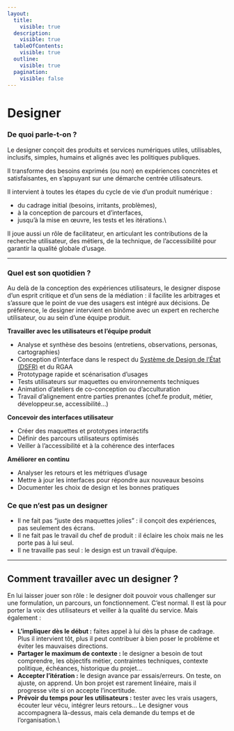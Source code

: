 ```yaml
---
layout:
  title:
    visible: true
  description:
    visible: true
  tableOfContents:
    visible: true
  outline:
    visible: true
  pagination:
    visible: false
---
```


# Designer

### De quoi parle-t-on ?

Le designer conçoit des produits et services numériques utiles, utilisables, inclusifs, simples, humains et alignés avec les politiques publiques.

Il transforme des besoins exprimés (ou non) en expériences concrètes et satisfaisantes, en s’appuyant sur une démarche centrée utilisateurs.

Il intervient à toutes les étapes du cycle de vie d’un produit numérique :

* du cadrage initial (besoins, irritants, problèmes),
* à la conception de parcours et d’interfaces,
* jusqu’à la mise en œuvre, les tests et les itérations.\


Il joue aussi un rôle de facilitateur, en articulant les contributions de la recherche utilisateur, des métiers, de la technique, de l’accessibilité pour garantir la qualité globale d’usage.

***

### Quel est son quotidien ?

Au delà de la conception des expériences utilisateurs, le designer dispose d’un esprit critique et d’un sens de la médiation : il facilite les arbitrages et s’assure que le point de vue des usagers est intégré aux décisions. De préférence, le designer intervient en binôme avec un expert en recherche utilisateur, ou au sein d’une équipe produit.

**Travailler avec les utilisateurs et l’équipe produit**

* Analyse et synthèse des besoins (entretiens, observations, personas, cartographies)
* Conception d’interface dans le respect du [Système de Design de l’État (DSFR)](https://systeme-de-design.gouv.fr) et du RGAA
* Prototypage rapide et scénarisation d’usages
* Tests utilisateurs sur maquettes ou environnements techniques
* Animation d’ateliers de co-conception ou d’acculturation
* Travail d’alignement entre parties prenantes (chef.fe produit, métier, développeur.se, accessibilité…)

**Concevoir des interfaces utilisateur**

* Créer des maquettes et prototypes interactifs
* Définir des parcours utilisateurs optimisés
* Veiller à l’accessibilité et à la cohérence des interfaces

**Améliorer en continu**

* Analyser les retours et les métriques d’usage
* Mettre à jour les interfaces pour répondre aux nouveaux besoins
* Documenter les choix de design et les bonnes pratiques

### Ce que n’est pas un designer

* Il ne fait pas “juste des maquettes jolies” : il conçoit des expériences, pas seulement des écrans.
* Il ne fait pas le travail du chef de produit : il éclaire les choix mais ne les porte pas à lui seul.
* Il ne travaille pas seul : le design est un travail d’équipe.

***

## Comment travailler avec un designer ?

En lui laisser jouer son rôle : le designer doit pouvoir vous challenger sur une formulation, un parcours, un fonctionnement. C’est normal. Il est là pour porter la voix des utilisateurs et veiller à la qualité du service. Mais également :

* **L’impliquer dès le début :** faites appel à lui dès la phase de cadrage. Plus il intervient tôt, plus il peut contribuer à bien poser le problème et éviter les mauvaises directions.
* **Partager le maximum de contexte :** le designer a besoin de tout comprendre, les objectifs métier, contraintes techniques, contexte politique, échéances, historique du projet…
* **Accepter l’itération :** le design avance par essais/erreurs. On teste, on ajuste, on apprend. Un bon projet est rarement linéaire, mais il progresse vite si on accepte l’incertitude.
* **Prévoir du temps pour les utilisateurs :** tester avec les vrais usagers, écouter leur vécu, intégrer leurs retours… Le designer vous accompagnera là-dessus, mais cela demande du temps et de l’organisation.\
